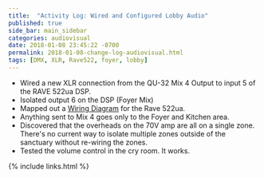 ```yaml
---
title:  "Activity Log: Wired and Configured Lobby Audio"
published: true
side_bar: main_sidebar
categories: audiovisual
date: 2018-01-08 23:45:22 -0700
permalink: 2018-01-08-change-log-audiovisual.html
tags: [DMX, XLR, Rave522, foyer, lobby]
---
```


- Wired a new XLR connection from the QU-32 Mix 4 Output to input 5 of the RAVE 522ua DSP.
- Isolated output 6 on the DSP (Foyer Mix)
- Mapped out a [Wiring Diagram](https://github.com/NewValleyChurch/Infrastructure-docs/blob/master/Worship-Ministries/Sound/Audio%20Hardware/DSP-Wiring-Diagram.md#wiring-diagram) for the Rave 522ua.
- Anything sent to Mix 4 goes only to the Foyer and Kitchen area.
- Discovered that the overheads on the 70V amp are all on a single zone.  There's no current way to isolate multiple zones outside of the sanctuary without re-wiring the zones.
- Tested the volume control in the cry room.  It works.

{% include links.html %}

